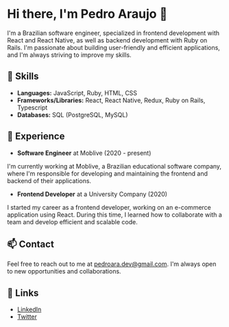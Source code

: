 # Hi there, I'm Pedro Araujo 👋

I'm a Brazilian software engineer, specialized in frontend development with React and React Native, as well as backend development with Ruby on Rails. I'm passionate about building user-friendly and efficient applications, and I'm always striving to improve my skills.

## 🚀 Skills

- **Languages:** JavaScript, Ruby, HTML, CSS
- **Frameworks/Libraries:** React, React Native, Redux, Ruby on Rails, Typescript
- **Databases:** SQL (PostgreSQL, MySQL)

## 💼 Experience

- **Software Engineer** at Moblive (2020 - present)

I'm currently working at Moblive, a Brazilian educational software company, where I'm responsible for developing and maintaining the frontend and backend of their applications.

- **Frontend Developer** at a University Company (2020)

I started my career as a frontend developer, working on an e-commerce application using React. During this time, I learned how to collaborate with a team and develop efficient and scalable code.

## 📫 Contact

Feel free to reach out to me at pedroara.dev@gmail.com. I'm always open to new opportunities and collaborations.

## 🔗 Links

- [LinkedIn](https://www.linkedin.com/in/pedroaraujo/)
- [Twitter](https://twitter.com/pedro_araujo__)

<!-- [![pedroara](https://github-readme-stats.vercel.app/api/top-langs/?username=pedroara&hide=html&layout=compact&theme=dracula)](https://github.com/pedroara/) -->
  
<!-- [![pedroara](https://github-readme-stats.vercel.app/api?username=pedroara&theme=dracula)](https://github.com/pedroara/) -->

